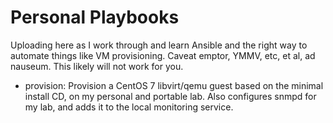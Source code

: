 # Personal Playbooks

Uploading here as I work through and learn Ansible and the right way to automate things like VM provisioning.  Caveat emptor, YMMV, etc, et al, ad nauseum.  This likely will not work for you.

  * provision: Provision a CentOS 7 libvirt/qemu guest based on the minimal install CD, on my personal and portable lab.  Also configures snmpd for my lab, and adds it to the local monitoring service.

